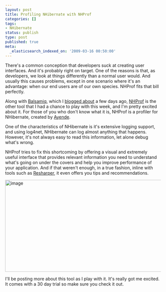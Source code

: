```yaml
---
layout: post
title: Profiling NHibernate with NHProf
categories: []
tags:
- NHibernate
status: publish
type: post
published: true
meta:
  _elasticsearch_indexed_on: '2009-03-16 00:50:00'
---
```

<p>
There&#039;s a common conception that developers suck at creating user interfaces. And it&#039;s probably right on target. One of the reasons is that, as developers, we look at things differently than a normal user would. And usually this causes problems, except in one scenario where it&#039;s an advantage: when our end users are of our own species. NHProf fits that bill perfectly.
</p>

<p>
Along with <a href="http://www.balsamiq.com/">Balsamiq</a>, which I <a href="/blogengine/post/2009/03/13/Balsamiq-Just-wow!.aspx">blogged about</a> a few days ago, <a href="http://nhprof.com">NHProf</a> is the other tool that I had a chance to play with this week, and I&#039;m pretty excited about it. For those of you who don&#039;t know what it is, NHProf is a profiler for NHibernate, created by <a href="http://ayende.com">Ayende</a>.
</p>

<p>
One of the characteristics of NHibernate is it&#039;s extensive logging support, and using log4net, NHibernate can log almost anything that happens. However, it&#039;s not always easy to read this information, let alone debug what&#039;s wrong.
</p>

<p>
NHProf tries to fix this shortcoming by offering a visual and extremely useful interface that provides relevant information you need to understand what&#039;s going on under the covers and help you improve performance of your application. And if that weren&#039;t enough, in a true fashion, inline with tools such as <a href="http://www.jetbrains.com/resharper">Resharper</a>, it even offers you tips and recommendations.
</p>

<p>
<a href="/blogengine/image.axd?picture=WindowsLiveWriter/NHProfProfilingNHibernate_2DD/image_4.png"><img style="border-width:0;" src="/blogengine/image.axd?picture=WindowsLiveWriter/NHProfProfilingNHibernate_2DD/image_thumb_1.png" border="0" alt="image" width="553" height="297" /></a>
</p>

<p>
I&#039;ll be posting more about this tool as I play with it. It&#039;s really got me excited. It comes with a 30 day trial so make sure you check it out.&nbsp;
</p>

